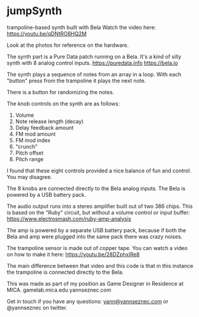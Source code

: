 # jumpSynth
trampoline-based synth built with Bela
Watch the video here: https://youtu.be/qDNtRO8HQ2M

Look at the photos for reference on the hardware.

The synth part is a Pure Data patch running on a Bela. It's a kind of silly synth with 8 analog control inputs.
https://puredata.info
https://bela.io

The synth plays a sequence of notes from an array in a loop. With each "button" press from the trampoline it plays the next note.

There is a button for randomizing the notes.

The knob controls on the synth are as follows:
1. Volume
2. Note release length (decay)
3. Delay feedback amount
4. FM mod amount
5. FM mod index
6. "crunch"
7. Pitch offset
8. Pitch range

I found that these eight controls provided a nice balance of fun and control. You may disagree.

The 8 knobs are connected directly to the Bela analog inputs. The Bela is powered by a USB battery pack.

The audio output runs into a stereo amplifier built out of two 386 chips. This is based on the "Ruby" circuit, but without a volume control or input buffer: https://www.electrosmash.com/ruby-amp-analysis

The amp is powered by a separate USB battery pack, because if both the Bela and amp were plugged into the same pack there was crazy noises.

The trampoline sensor is made out of copper tape. You can watch a video on how to make it here: https://youtu.be/28DZphxIRe8

The main difference between that video and this code is that in this instance the trampoline is connected directly to the Bela.

This was made as part of my position as Game Designer in Residence at MICA. 
gamelab.mica.edu
yannseznec.com

Get in touch if you have any questions: yann@yannseznec.com or @yannseznec on twitter.
